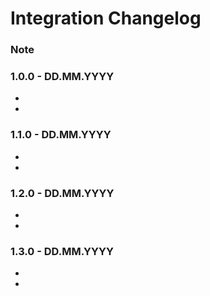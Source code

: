# Integration Changelog

### Note

### 1.0.0 - DD.MM.YYYY

* 
* 

### 1.1.0 - DD.MM.YYYY

*
*

### 1.2.0 - DD.MM.YYYY

*
*

### 1.3.0 - DD.MM.YYYY

*
*
